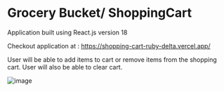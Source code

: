 # Grocery Bucket/ ShoppingCart

Application built using React.js version 18

Checkout application at : https://shopping-cart-ruby-delta.vercel.app/

User will be able to add items to cart or remove items from the shopping cart. User will also be able to clear cart.

![image](https://user-images.githubusercontent.com/107784718/185746845-2558c423-254c-48a7-9ff4-6717a82b4bd1.png)

